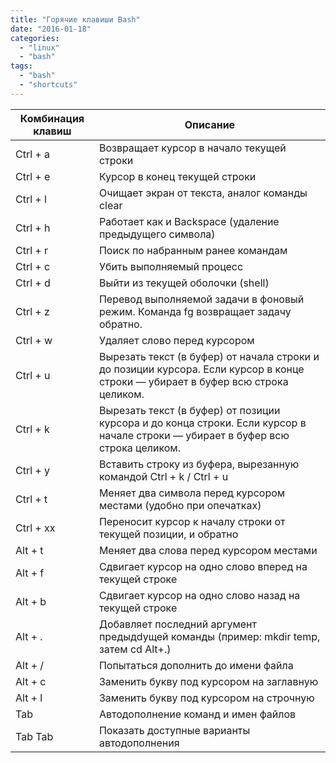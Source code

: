 ```yaml
---
title: "Горячие клавиши Bash"
date: "2016-01-18"
categories: 
  - "linux"
  - "bash"
tags: 
  - "bash"
  - "shortcuts"
---
```

<!--more-->
|Комбинация клавиш |             Описание                                                                                                                           |
|------------------|------------------------------------------------------------------------------------------------------------------------------------------------|
|Ctrl + a	         |Возвращает курсор в начало текущей строки                                                                                                       |
|Ctrl + e	         |Курсор в конец текущей строки                                                                                                                   |
|Ctrl + l	         |Очищает экран от текста, аналог команды clear                                                                                                   |    
|Ctrl + h	         |Работает как и Backspace (удаление предыдущего символа)                                                                                         |              
|Ctrl + r	         |Поиск по набранным ранее командам                                                                                                               |
|Ctrl + c	         |Убить выполняемый процесс                                                                                                                       |
|Ctrl + d	         |Выйти из текущей оболочки (shell)                                                                                                               |
|Ctrl + z	         |Перевод выполняемой задачи в фоновый режим. Команда fg возвращает задачу обратно.                                                               |                                        
|Ctrl + w	         |Удаляет слово перед курсором                                                                                                                    |
|Ctrl + u	         |Вырезать текст (в буфер) от начала строки и до позиции курсора. Если курсор в конце строки — убирает в буфер всю строка целиком.                |
|Ctrl + k	         |Вырезать текст (в буфер) от позиции курсора и до конца строки. Если курсор в начале строки — убирает в буфер всю строка целиком.                |
|Ctrl + y	         |Вставить строку из буфера, вырезанную командой Ctrl + k / Ctrl + u                                                                              |                          
|Ctrl + t	         |Меняет два символа перед курсором местами (удобно при опечатках)                                                                                |                        
|Ctrl + xx         |Переносит курсор к началу строки от текущей позиции, и обратно                                                                                  |                      
|Alt  + t	         |Меняет два слова перед курсором местами                                                                                                         |
|Alt +  f	         |Сдвигает курсор на одно слово вперед на текущей строке                                                                                          |              
|Alt +  b	         |Сдвигает курсор на одно слово назад на текущей строке                                                                                           |            
|Alt +  .	         |Добавляет последний аргумент предыдdущей команды (пример: mkdir temp, затем cd Alt+.)                                                           |                                            
|Alt +  /	         |Попытаться дополнить до имени файла                                                                                                             |
|Alt +  c	         |Заменить букву под курсором на заглавную                                                                                                        |
|Alt +  l	         |Заменить букву под курсором на строчную                                                                                                         |
|Tab	             |Автодополнение команд и имен файлов                                                                                                             |
|Tab Tab	         |Показать доступные варианты автодополнения                                                                                                      |
